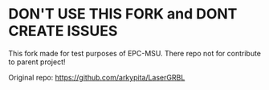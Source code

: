 # DON'T USE THIS FORK and DONT CREATE ISSUES

This fork made for test purposes of EPC-MSU. There repo not for contribute to parent project!

Original repo: https://github.com/arkypita/LaserGRBL